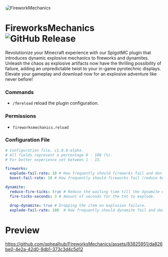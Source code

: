 <img style="border-radius: 10px;" src="https://imgur.com/Un7Ennk.png" alt="FireworkMechanics" />

# FireworksMechanics ![GitHub Release](https://img.shields.io/github/v/release/sphealhub/FireworksMechanics)

Revolutionize your Minecraft experience with our SpigotMC plugin that introduces dynamic explosive mechanics to fireworks and dynamites. Unleash the chaos as explosive artifacts now have the thrilling possibility of failure, adding an unpredictable twist to your in-game pyrotechnic displays. Elevate your gameplay and download now for an explosive adventure like never before!

### Commands
- `/fmreload` reload the plugin configuration.

### Permissions
- `fireworksmechanics.reload`

### Configuration File
```yml
# Configuration file, v1.0.0-alpha.
# All fields represent a percentage 0 - 100 (%).
# For better experience set between 1 - 15.

fireworks:
  explode-fail-rate: 10 # How frequently should fireworks fail and don't work.
  boost-fail-rate: 10 # How frequently should fireworks fail (reduce boost) when use elytra.

dynamite:
  reduce-fire-ticks: true # Reduce the waiting time till the dynamite explode.
  fire-ticks-seconds: 3 # Amount of seconds for the tnt to explode.

  drop-dynamite: true # Dropping the item on explosion failure.
  explode-fail-rate: 100  # How frequently should dynamite fail and don't explode.
```

# Preview

https://github.com/sphealhub/FireworksMechanics/assets/83825951/da826be0-4e2a-42d0-8db1-373c3d4c5d12
